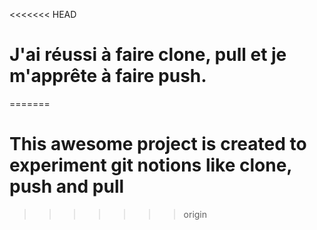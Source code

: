 <<<<<<< HEAD
# J'ai réussi à faire clone, pull et je m'apprête à faire push.
=======
# This awesome project is created to experiment git notions like clone, push and pull
>>>>>>> origin
